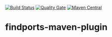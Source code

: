 [![Build Status](https://travis-ci.org/JeP42/findports-maven-plugin.svg?branch=master)](https://travis-ci.org/JeP42/findports-maven-plugin)
[![Quality Gate](https://sonarcloud.io/api/badges/gate?key=com.github.jep42:findports-maven-plugin)](https://sonarcloud.io/projects?search=com.github.jep42:findports-maven-plugin)
[![Maven Central](https://maven-badges.herokuapp.com/maven-central/com.github.jep42/findports-maven-plugin/badge.svg)](https://maven-badges.herokuapp.com/maven-central/com.github.jep42/findports-maven-plugin)


# findports-maven-plugin